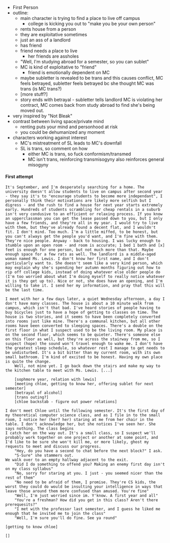 - First Person
- outline:
	- main character is trying to find a place to live off campus
		- college is kicking you out to "make you be your own person"
	- rents house from a person
	- they are exploitative sometimes
	- just an ass of a landlord
	- has friend
	- friend needs a place to live
		- her friends are assholes 
	- "Well, I'm studying abroad for a semester, so you can sublet"
	- MC is kind of exploitative to "friend"
		- friend is emotionally dependent on MC
	- maybe subletter is revealed to be trans and this causes conflict, MC feels betrayed, subletter feels betrayed bc she thought MC was trans (is MC trans?)
	- [more stuff?]
	- story ends with betrayal - subletter tells landlord MC is violating her contract, MC comes back from study abroad to find she's being moved out.
- very inspired by "Not Bleak"
- contrast between living space/private mind
	- renting puts your mind and personhood at risk
	- you could be dehumanized any moment
- characters working against interest
	- MC's mistreatment of SL leads to MC's downfall
	- SL is trans, so comment on how 
		- either MC is trans, so fuck conformism/transmed
		- MC isn't trans, reinforcing transmisogyny also reinforces general misogyny

#### First attempt
	It's September, and I'm desperately searching for a home. The university doesn't allow students to live on campus after second year - they say it's to "encourage students to become more independant", I personally think their motivations are likely more selfish but I digress - and the rush to find a house for next year starts extremely early. Hundreds of students scrambling for cheap rentals in a suburb isn't very condusive to an efficient or relaxing process. If you know an upperclassman you can get the lease passed down to you, but I only have a few friends, and they're all in my year. I would try to live with them, but they've already found a decent flat, and I wouldn't fit. I don't mind. Too much. I'm a little miffed, to be honest, but you can't always get the people you'd want, and I'm fine with them. They're nice people. Anyway - back to housing. I was lucky enough to stumble upon an open room - and room is accurate; 1 bed 1 bath and [x] feet is enough for one person, but not much more than that. Maybe enough space for a few rats as well. The landlord is a middle-aged woman named Ms. Lewis. I don't know her first name, and I don't particularly want to. She doesn't seem like a very kind person, which may explain why she's spending her autumn months figuring out how to rip off college kids, instead of doing whatever else older people do (I'm too worried about what I'm doing myself to really notice whatever it is they get up to). Nice or not, she does have an opening, and I'm willing to take it. I send her my information, and pray that this will be the last time. 

	I meet with her a few days later, a quiet Wednesday afternoon, a day I don't have many classes. The house is about a 10 minute walk from campus, which isn't that bad. I've heard stories of people having to buy bicycles just to have a hope of getting to classes on time. The house is two stories, and it seems to have been completely converted into rooms just like mine. There's a communal kitchen, but all other rooms have been converted to sleeping spaces. There's a double on the first floor in what I suspect used to be the living room. My place is on the second floor, which seems to be quieter. There's someone else on this floor as well, but they're across the stairway from me, so I suspect (hope) the sound won't travel enough to wake me. I don't have the greatest sleep schedule, so whatever rest I manage to get needs to be undisturbed. It's a bit bitter than my current room, with its own small bathroom. I'm kind of excited to be honest. Having my own place is quite the change. 
		Well, not mine yet. I go back down the stairs and make my way to the kitchen table to meet with Ms. Lewis. [...]

		[sophmore year, relation with lewis]
		[meeting chloe, getting to know her, offering sublet for next semester]
		[betrayal of alcohol]
		[trans outing?]
		[chloe backstab - figure out power relations]

	I don't meet Chloe until the following semester. It's the first day of my theoretical computer science class, and as I file in to the small room, I notice her (her? her) staring at me from her chair in the table. I don't acknowledge her, but she notices I've seen her. She says nothing. The class begins
	I catch her on the way out. It's a small class, so I suspect we'll probably work together on one project or another at some point, and I'd like to be sure she won't kill me, or more likely, ghost my requests to meet and discuss our progress. 
		"Hey, do you have a second to chat before the next block?" I ask. 
		"S-Sure" she stammers out. 
	We walk over to an empty hallway adjacent to the exit. 
		"Did I do something to offend you? Making an enemy first day isn't on my class syllabus"
		"No, sorry for staring at you. I just - you seemed nicer than the rest of them"
		"No need to be afraid of them, I promise. They're CS kids, the worst they could do would be insulting your intelligence in ways that leave those around them more confused than amused. You're fine"
		"Well, I'm just worried since im. Y'know. A first year and all"
		"You're a freshman? How did you get in this class? Aren't there prerequesits?"
		"I met with the professor last semester, and I guess he liked me enough that he invited me to join the class"
		"Well, I'm sure you'll do fine. See ya round"
	
	[getting to know chloe]

	[]
